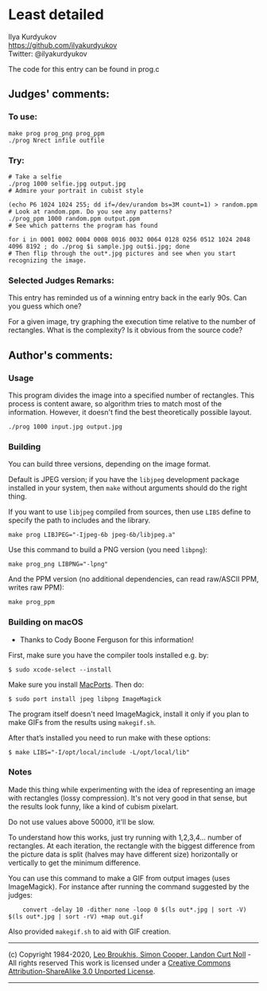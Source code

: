 # Least detailed

Ilya Kurdyukov  
<https://github.com/ilyakurdyukov>  
Twitter: @ilyakurdyukov  


The code for this entry can be found in prog.c

## Judges' comments:
### To use:

    make prog prog_png prog_ppm
    ./prog Nrect infile outfile

### Try:

    # Take a selfie
    ./prog 1000 selfie.jpg output.jpg
    # Admire your portrait in cubist style

    (echo P6 1024 1024 255; dd if=/dev/urandom bs=3M count=1) > random.ppm
    # Look at random.ppm. Do you see any patterns?
    ./prog_ppm 1000 random.ppm output.ppm
    # See which patterns the program has found

    for i in 0001 0002 0004 0008 0016 0032 0064 0128 0256 0512 1024 2048 4096 8192 ; do ./prog $i sample.jpg out$i.jpg; done
    # Then flip through the out*.jpg pictures and see when you start recognizing the image.

### Selected Judges Remarks:

This entry has reminded us of a winning entry back in the early 90s. Can you guess which one?

For a given image, try graphing the execution time relative to the number of rectangles.
What is the complexity? Is it obvious from the source code?

## Author's comments:
### Usage

This program divides the image into a specified number of rectangles. This process is content aware, so algorithm tries to match most of the information. However, it doesn't find the best theoretically possible layout.

    ./prog 1000 input.jpg output.jpg

### Building

You can build three versions, depending on the image format.

Default is JPEG version; if you have the `libjpeg` development package installed
in your system, then `make` without arguments should do the right thing.

If you want to use `libjpeg` compiled from sources, then use `LIBS` define to
specify the path to includes and the library.

    make prog LIBJPEG="-Ijpeg-6b jpeg-6b/libjpeg.a"

Use this command to build a PNG version (you need `libpng`):

    make prog_png LIBPNG="-lpng"

And the PPM version (no additional dependencies, can read raw/ASCII PPM, writes raw PPM):

    make prog_ppm

### Building on macOS

- Thanks to Cody Boone Ferguson for this information!

First, make sure you have the compiler tools installed e.g. by:

    $ sudo xcode-select --install

Make sure you install [MacPorts](https://www.macports.org/install.php). Then do:

    $ sudo port install jpeg libpng ImageMagick

The program itself doesn't need ImageMagick, install it only if you plan to make GIFs from the results using `makegif.sh`.

After that’s installed you need to run make with these options:

    $ make LIBS="-I/opt/local/include -L/opt/local/lib"

### Notes

Made this thing while experimenting with the idea of representing an image with
rectangles (lossy compression). It's not very good in that sense, but the
results look funny, like a kind of cubism pixelart.

Do not use values above 50000, it'll be slow.

To understand how this works, just try running with 1,2,3,4... number of
rectangles. At each iteration, the rectangle with the biggest difference from
the picture data is split (halves may have different size) horizontally or
vertically to get the minimum difference.

You can use this command to make a GIF from output images (uses ImageMagick).
For instance after running the command suggested by the judges:


	    convert -delay 10 -dither none -loop 0 $(ls out*.jpg | sort -V) $(ls out*.jpg | sort -rV) +map out.gif


Also provided `makegif.sh` to aid with GIF creation.


-----------------------------------------------------------------------------------------------------
(c) Copyright 1984-2020, [Leo Broukhis, Simon Cooper, Landon Curt Noll][judges] - All rights reserved
This work is licensed under a [Creative Commons Attribution-ShareAlike 3.0 Unported License][cc].

[judges]: http://www.ioccc.org/judges.html
[cc]: http://creativecommons.org/licenses/by-sa/3.0/
-----------------------------------------------------------------------------------------------------
